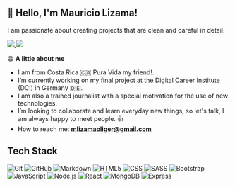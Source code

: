 ## 👋 Hello, I'm Mauricio Lizama!
I am passionate about creating projects that are clean and careful in detail.

<p align="left">
<a href="https://www.linkedin.com/in/mauriciolizama">
  <img src="https://img.shields.io/badge/-LinkedIn-blue?style=flat&logo=Linkedin&logoColor=white" />
</a>  
<a href="https://mlizama11.github.io/portfolio" >
  <img src="https://img.shields.io/badge/-Portfolio-grey?style=flat&logo=appveyor&logoColor=white" />
</a>
</p>


😄 **A little about me**

- I am from Costa Rica 🇨🇷 Pura Vida my friend!.
- I’m currently working on my final project at the Digital Career Institute (DCI) in Germany 🇩🇪.
- I am also a trained journalist with a special motivation for the use of new technologies.
- I’m looking to collaborate and learn everyday new things, so let's talk, I am always happy to meet people. 👍
- How to reach me: **mlizamaoliger@gmail.com**

## Tech Stack

![Git](https://img.shields.io/badge/-Git-333333?style=flat&logo=git)
![GitHub](https://img.shields.io/badge/-GitHub-333333?style=flat&logo=github)
![Markdown](https://img.shields.io/badge/-Markdown-333333?style=flat&logo=markdown)
![HTML5](https://img.shields.io/badge/-HTML5-333333?style=flat&logo=HTML5)
![CSS](https://img.shields.io/badge/-CSS-333333?style=flat&logo=CSS3&logoColor=1572B6)
![SASS](https://img.shields.io/badge/Sass-333333?style=flat&logo=sass&logoColor=CC6699)
![Bootstrap](https://img.shields.io/badge/-Bootstrap-333333?style=flat&logo=bootstrap&logoColor=563D7C)
![JavaScript](https://img.shields.io/badge/-JavaScript-333333?style=flat&logo=javascript)
![Node.js](https://img.shields.io/badge/-Node.js-333333?style=flat&logo=node.js)
![React](https://img.shields.io/badge/-React-333333?style=flat&logo=react)
![MongoDB](https://img.shields.io/badge/-MongoDB-333333?style=flat&logo=mongodb)
![Express](https://img.shields.io/badge/-Express-333333?style=flat&logo=express)

